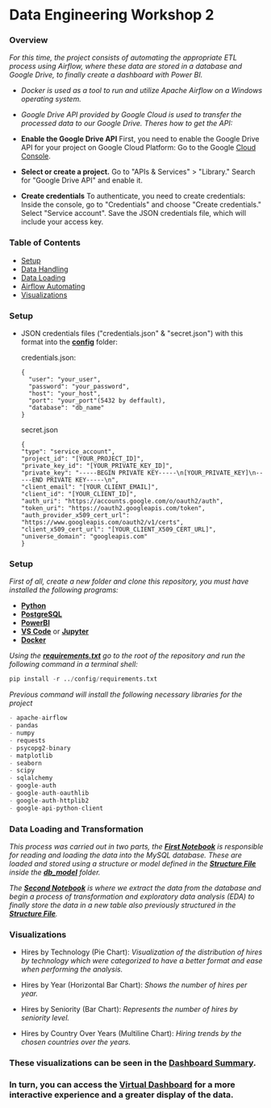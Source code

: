 # Data Engineering Workshop 2 #
### Overview ###
_For this time, the project consists of automating the appropriate ETL process using Airflow, where these data are stored in a database and Google Drive, to finally create a dashboard with Power BI._ 
- _Docker is used as a tool to run and utilize Apache Airflow on a Windows operating system._
- _Google Drive API provided by Google Cloud is used to transfer the processed data to our Google Drive. Theres how to get the API:_
  
 - **Enable the Google Drive API**
  First, you need to enable the Google Drive API for your project on Google Cloud Platform:
  Go to the Google [Cloud Console](https://console.cloud.google.com/welcome/new).
 - **Select or create a project.**
  Go to "APIs & Services" > "Library."
  Search for "Google Drive API" and enable it.
  - **Create credentials**
  To authenticate, you need to create credentials:
  Inside the console, go to "Credentials" and choose "Create credentials."
  Select "Service account".
  Save the JSON credentials file, which will include your access key.

### Table of Contents ###
- [Setup](#setup)
- [Data Handling](#data-handling)
- [Data Loading](#data-loading)
- [Airflow Automating](#airflow-automating)
- [Visualizations](#visualizations)
  
### Setup <a name="setup"></a> ###


- JSON credentials files ("credentials.json" & "secret.json") with this format into the **[config](https://github.com/RJuanJo/etl_workshop2/tree/main/config)** folder:

  credentials.json:
  ```
  {
    "user": "your_user",
    "password": "your_password",
    "host": "your_host",
    "port": "your_port"(5432 by deffault),
    "database": "db_name"
  }
  ```
  secret.json
  ```
  {
  "type": "service_account",
  "project_id": "[YOUR_PROJECT_ID]",
  "private_key_id": "[YOUR_PRIVATE_KEY_ID]",
  "private_key": "-----BEGIN PRIVATE KEY-----\n[YOUR_PRIVATE_KEY]\n-----END PRIVATE KEY-----\n",
  "client_email": "[YOUR_CLIENT_EMAIL]",
  "client_id": "[YOUR_CLIENT_ID]",
  "auth_uri": "https://accounts.google.com/o/oauth2/auth",
  "token_uri": "https://oauth2.googleapis.com/token",
  "auth_provider_x509_cert_url": "https://www.googleapis.com/oauth2/v1/certs",
  "client_x509_cert_url": "[YOUR_CLIENT_X509_CERT_URL]",
  "universe_domain": "googleapis.com"
  }
  ```
### Setup <a name="setup"></a> ###
_First of all, create a new folder and clone this repository, you
must have installed the following programs:_

   - **[Python](https://www.python.org)**
   - **[PostgreSQL](https://www.postgresql.org/download/)**
   - **[PowerBI](https://powerbi.microsoft.com/es-es/downloads/)**
   - **[VS Code](https://code.visualstudio.com/download)** or **[Jupyter](https://jupyter.org/install)**
   - **[Docker](https://www.docker.com/products/docker-desktop/)**

_Using the **[requirements.txt](https://github.com/RJuanJo/etl_workshop2/blob/main/config/requirements.txt)** go to the root of the repository and run the following command in a terminal shell:_

```python
pip install -r ../config/requirements.txt
```

_Previous command will install the following necessary libraries for the project_

```python
- apache-airflow
- pandas
- numpy
- requests
- psycopg2-binary
- matplotlib
- seaborn
- scipy
- sqlalchemy
- google-auth
- google-auth-oauthlib
- google-auth-httplib2
- google-api-python-client
```

### Data Loading and Transformation <a name="data-loading"></a> ###
 _This process was carried out in two parts, the **[First Notebook](https://github.com/RJuanJo/etl_workshop1/blob/main/notebooks/load_data.ipynb)** is responsible for reading and loading the data into the MySQL database. These are loaded and stored using a structure or model defined in the **[Structure File](https://github.com/RJuanJo/etl_workshop1/blob/main/db_model/models_structure.py)** inside the **[db_model](https://github.com/RJuanJo/etl_workshop1/tree/main/db_model)** folder._

_The **[Second Notebook](https://github.com/RJuanJo/etl_workshop1/blob/main/notebooks/workshop_eda.ipynb)** is where we extract the data from the database and begin a process of transformation and exploratory data analysis (EDA) to finally store the data in a new table also previously structured in the **[Structure File](https://github.com/RJuanJo/etl_workshop1/blob/main/db_model/models_structure.py)**._


### Visualizations <a name="visualizations"></a> ###

- Hires by Technology (Pie Chart): _Visualization of the distribution of hires by technology which were categorized to have a better format and ease when performing the analysis._

- Hires by Year (Horizontal Bar Chart): _Shows the number of hires per year._

- Hires by Seniority (Bar Chart): _Represents the number of hires by seniority level._

- Hires by Country Over Years (Multiline Chart): _Hiring trends by the chosen countries over the years._

### These visualizations can be seen in the **[Dashboard Summary](https://github.com/RJuanJo/etl_workshop1/blob/main/data/files/Workshop_DashB.pdf)**.
### In turn, you can access the **[Virtual Dashboard](https://app.powerbi.com/view?r=eyJrIjoiNjJjYzhlMzMtMDRiYy00NWRkLTg2ZGQtN2EwNGM2NTMxYjQ5IiwidCI6IjY5M2NiZWEwLTRlZjktNDI1NC04OTc3LTc2ZTA1Y2I1ZjU1NiIsImMiOjR9&pageName=ReportSection)** for a more interactive experience and a greater display of the data.
